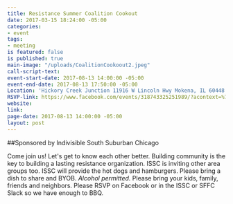 ```yaml
---
title: Resistance Summer Coalition Cookout
date: 2017-03-15 18:24:00 -05:00
categories:
- event
tags:
- meeting
is featured: false
is published: true
main-image: "/uploads/CoalitionCookoout2.jpeg"
call-script-text: 
event-start-date: 2017-08-13 14:00:00 -05:00
event-end-date: 2017-08-13 17:50:00 -05:00
Location: 'Hickory Creek Junction 11916 W Lincoln Hwy Mokena, IL 60448 United States '
RSVP-link: https://www.facebook.com/events/318743325251989/?acontext=%7B%22source%22%3A4%2C%22action_history%22%3A%22null%22%7D&source=4&action_history=null
website: 
link: 
page-date: 2017-08-13 14:00:00 -05:00
layout: post
---
```


##Sponsored by Indivisible South Suburban Chicago

Come join us! Let's get to know each other better. Building community is the key to building a lasting resistance organization. ISSC is inviting other area groups too. ISSC will provide the hot dogs and hamburgers. Please bring a dish to share and BYOB.  *Alcohol permitted.* Please bring your kids, family, friends and neighbors. Please RSVP on Facebook or in the ISSC or SFFC Slack so we have enough to BBQ. 